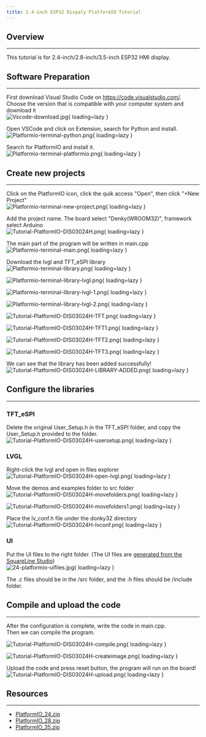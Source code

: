 ```yaml
---
title: 2.4-inch ESP32 Dispaly PlatformIO Tutorial
---
```


## Overview
-------

This tutorial is for 2.4-inch/2.8-inch/3.5-inch ESP32 HMI display.

## Software Preparation
------

First download Visual Studio Code on https://code.visualstudio.com/. Choose the version that is compatible with your computer system and download it   
![Vscode-download.jpg](https://wiki.elecrow.com/images/thumb/4/45/Vscode-download.jpg/800px-Vscode-download.jpg){ loading=lazy }

Open VSCode and click on Extension, search for Python and install.   
![Platformio-terminal-python.png](https://wiki.elecrow.com/images/thumb/c/ca/Platformio-terminal-python.png/800px-Platformio-terminal-python.png){ loading=lazy }

Search for PlatformIO and install it.   
![Platformio-terminal-platformio.png](https://wiki.elecrow.com/images/thumb/7/71/Platformio-terminal-platformio.png/800px-Platformio-terminal-platformio.png){ loading=lazy }

## Create new projects
------

Click on the PlatformIO icon, click the quik access "Open", then click "+New Project"   
![Platformio-terminal-new-project.png](https://wiki.elecrow.com/images/thumb/d/d5/Platformio-terminal-new-project.png/800px-Platformio-terminal-new-project.png){ loading=lazy }

Add the project name. The board select "Denky(WROOM32)", framework select Arduino    
![Tutorial-PlatformIO-DIS03024H.png](https://wiki.elecrow.com/images/thumb/9/9b/Tutorial-PlatformIO-DIS03024H.png/600px-Tutorial-PlatformIO-DIS03024H.png){ loading=lazy }

The main part of the program will be written in main.cpp   
![Platformio-terminal-main.png](https://wiki.elecrow.com/images/thumb/f/f2/Platformio-terminal-main.png/800px-Platformio-terminal-main.png){ loading=lazy }

Download the lvgl and TFT_eSPI library   
![Platformio-terminal-library.png](https://wiki.elecrow.com/images/thumb/5/56/Platformio-terminal-library.png/800px-Platformio-terminal-library.png){ loading=lazy }

![Platformio-terminal-library-lvgl.png](https://wiki.elecrow.com/images/thumb/2/2d/Platformio-terminal-library-lvgl.png/800px-Platformio-terminal-library-lvgl.png){ loading=lazy }

![Platformio-terminal-library-lvgl-1.png](https://wiki.elecrow.com/images/thumb/a/aa/Platformio-terminal-library-lvgl-1.png/800px-Platformio-terminal-library-lvgl-1.png){ loading=lazy }

![Platformio-terminal-library-lvgl-2.png](https://wiki.elecrow.com/images/thumb/a/a3/Platformio-terminal-library-lvgl-2.png/800px-Platformio-terminal-library-lvgl-2.png){ loading=lazy }

![Tutorial-PlatformIO-DIS03024H-TFT.png](https://wiki.elecrow.com/images/thumb/f/f5/Tutorial-PlatformIO-DIS03024H-TFT.png/800px-Tutorial-PlatformIO-DIS03024H-TFT.png){ loading=lazy }

![Tutorial-PlatformIO-DIS03024H-TFT1.png](https://wiki.elecrow.com/images/thumb/a/a8/Tutorial-PlatformIO-DIS03024H-TFT1.png/800px-Tutorial-PlatformIO-DIS03024H-TFT1.png){ loading=lazy }

![Tutorial-PlatformIO-DIS03024H-TFT2.png](https://wiki.elecrow.com/images/thumb/2/2f/Tutorial-PlatformIO-DIS03024H-TFT2.png/800px-Tutorial-PlatformIO-DIS03024H-TFT2.png){ loading=lazy }

![Tutorial-PlatformIO-DIS03024H-TFT3.png](https://wiki.elecrow.com/images/thumb/6/6e/Tutorial-PlatformIO-DIS03024H-TFT3.png/800px-Tutorial-PlatformIO-DIS03024H-TFT3.png){ loading=lazy }

We can see that the library has been added successfully!    
![Tutorial-PlatformIO-DIS03024H-LIBRARY-ADDED.png](https://wiki.elecrow.com/images/thumb/0/08/Tutorial-PlatformIO-DIS03024H-LIBRARY-ADDED.png/400px-Tutorial-PlatformIO-DIS03024H-LIBRARY-ADDED.png){ loading=lazy }

## Configure the libraries
-------

### **TFT_eSPI**

Delete the original User_Setup.h in the TFT_eSPI folder, and copy the User_Setup.h provided to the folder.   
![Tutorial-PlatformIO-DIS03024H-usersetup.png](https://wiki.elecrow.com/images/0/06/Tutorial-PlatformIO-DIS03024H-usersetup.png){ loading=lazy }

### **LVGL**

Right-click the lvgl and open in files explorer   
![Tutorial-PlatformIO-DIS03024H-open-lvgl.png](https://wiki.elecrow.com/images/1/1b/Tutorial-PlatformIO-DIS03024H-open-lvgl.png){ loading=lazy }

Move the demos and examples folder to src folder   
![Tutorial-PlatformIO-DIS03024H-movefolders.png](https://wiki.elecrow.com/images/b/b6/Tutorial-PlatformIO-DIS03024H-movefolders.png){ loading=lazy }

![Tutorial-PlatformIO-DIS03024H-movefolders1.png](https://wiki.elecrow.com/images/thumb/7/7a/Tutorial-PlatformIO-DIS03024H-movefolders1.png/800px-Tutorial-PlatformIO-DIS03024H-movefolders1.png){ loading=lazy }

Place the lv_conf.h file under the donky32 directory   
![Tutorial-PlatformIO-DIS03024H-lvconf.png](https://wiki.elecrow.com/images/0/0c/Tutorial-PlatformIO-DIS03024H-lvconf.png){ loading=lazy }

### **UI**  

Put the UI files to the right folder. (The UI files are [generated from the SquareLine Studio](https://www.youtube.com/watch?v=TcWvxw61U_w&t=168s))   
![24-platformio-uifiles.jpg](https://wiki.elecrow.com/images/0/0a/24-platformio-uifiles.jpg){ loading=lazy }

The .c files should be in the /src folder, and the .h files should be /include folder.

## Compile and upload the code
------

After the configuration is complete, write the code in main.cpp.   
Then we can compile the program.

![Tutorial-PlatformIO-DIS03024H-compile.png](https://wiki.elecrow.com/images/thumb/3/3c/Tutorial-PlatformIO-DIS03024H-compile.png/800px-Tutorial-PlatformIO-DIS03024H-compile.png){ loading=lazy }

![Tutorial-PlatformIO-DIS03024H-createimage.png](https://wiki.elecrow.com/images/thumb/8/81/Tutorial-PlatformIO-DIS03024H-createimage.png/800px-Tutorial-PlatformIO-DIS03024H-createimage.png){ loading=lazy }

Upload the code and press reset button, the program will run on the board!    
![Tutorial-PlatformIO-DIS03024H-upload.png](https://wiki.elecrow.com/images/thumb/f/f0/Tutorial-PlatformIO-DIS03024H-upload.png/800px-Tutorial-PlatformIO-DIS03024H-upload.png){ loading=lazy }

## Resources
------

- [PlatformIO_24.zip](https://www.elecrow.com/download/product/ESP32_Display/2.4inch/PlatformIO_24.zip)
- [PlatformIO_28.zip](https://www.elecrow.com/download/product/ESP32_Display/2.8inch/PlatformIO_28.zip)
- [PlatformIO_35.zip](https://www.elecrow.com/download/product/ESP32_Display/3.5inch/PlatformIO_35.zip)